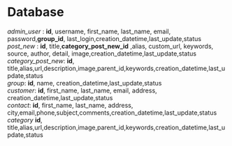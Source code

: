 # Database
*admin_user* : <b>id</b>, username, first_name, last_name, email, password,<b>group_id</b>, last_login,creation_datetime,last_update,status</br>
*post_new* : <b>id</b>, title,<b>category_post_new_id</b> ,alias, custom_url, keywords, source, author, detail, image,creation_datetime,last_update,status</br>
*category_post_new*: <b>id</b>, title,alias,url,description,image,parent_id,keywords,creation_datetime,last_update,status</br>
*group*:  <b>id</b>, name, creation_datetime,last_update,status</br>
*customer*: <b>id</b>, first_name, last_name, email, address, creation_datetime,last_update,status</br>
*contact*: <b>id</b>, first_name, last_name, address, city,email,phone,subject,comments,creation_datetime,last_update,status</br>
*category* <b>id</b>, title,alias,url,description,image,parent_id,keywords,creation_datetime,last_update,status</br>
